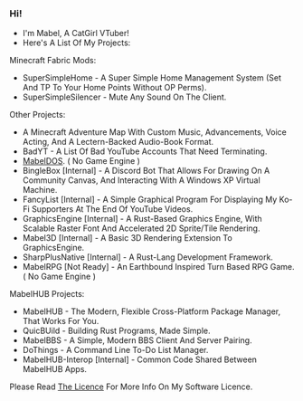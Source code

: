 ### Hi!

- I'm Mabel, A CatGirl VTuber!
- Here's A List Of My Projects:

Minecraft Fabric Mods:
  - SuperSimpleHome - A Super Simple Home Management System (Set And TP To Your Home Points Without OP Perms).
  - SuperSimpleSilencer - Mute Any Sound On The Client.

Other Projects:
  - A Minecraft Adventure Map With Custom Music, Advancements, Voice Acting, And A Lectern-Backed Audio-Book Format.
  - BadYT - A List Of Bad YouTube Accounts That Need Terminating.
  - [MabelDOS](https://link.mabelisyt.co/mabeldos). ( No Game Engine )
  - BingleBox [Internal] - A Discord Bot That Allows For Drawing On A Community Canvas, And Interacting With A Windows XP Virtual Machine.
  - FancyList [Internal] - A Simple Graphical Program For Displaying My Ko-Fi Supporters At The End Of YouTube Videos.
  - GraphicsEngine [Internal] - A Rust-Based Graphics Engine, With Scalable Raster Font And Accelerated 2D Sprite/Tile Rendering.
  - Mabel3D [Internal] - A Basic 3D Rendering Extension To GraphicsEngine.
  - SharpPlusNative [Internal] - A Rust-Lang Development Framework.
  - MabelRPG [Not Ready] - An Earthbound Inspired Turn Based RPG Game. ( No Game Engine )

MabelHUB Projects:
  - MabelHUB - The Modern, Flexible Cross-Platform Package Manager, That Works For You.
  - QuicBUild - Building Rust Programs, Made Simple.
  - MabelBBS - A Simple, Modern BBS Client And Server Pairing.
  - DoThings - A Command Line To-Do List Manager.
  - MabelHUB-Interop [Internal] - Common Code Shared Between MabelHUB Apps.

Please Read <a href="https://github.com/MabelMedia-LLC/MCSPSL/">The Licence</a> For More Info On My Software Licence.

